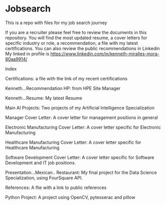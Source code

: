# Jobsearch
This is a repo with files for my job search journey

If you are a recruiter please feel free to review the documents in this repository. 
You will find the most updated resume, a cover letters for specific industry or role, a recommendation, a file with my latest certifications.
You can also review the public recommendations in Linkedin
My linked in profile is https://www.linkedin.com/in/kenneth-miralles-mora-80aa9914/

Index

Certifications: a file with the link of my recent certifications

Kenneth...Recommendation HP: from HPE Site Manager

Kenneth...Resume: My latest Resume

Main AI Projects: Two projects of my Artificial Intelligence Specialization 

Manager Cover Letter: A cover letter for management positions in general

Electronic Manufacturing Cover Letter: A cover letter specific for Electronic Manufacturing

Healthcare Manufacturing Cover Letter: A cover letter specific for Healthcare Manufacturing

Software Development Cover Letter: A cover letter specific for Software Development and IT job positions.

Presentation...Mexican.. Restaurant: My final project for the Data Science Specialization, using FourSquare API.

References: A flie with a link to public references

Python Project: A project using OpenCV, pytesserac and pillow

